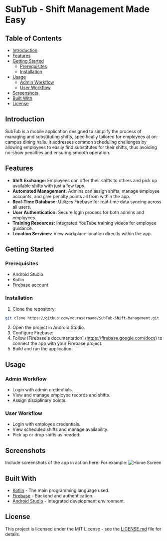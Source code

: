 
# SubTub - Shift Management Made Easy

## Table of Contents
- [Introduction](#introduction)
- [Features](#features)
- [Getting Started](#getting-started)
  - [Prerequisites](#prerequisites)
  - [Installation](#installation)
- [Usage](#usage)
  - [Admin Workflow](#admin-workflow)
  - [User Workflow](#user-workflow)
- [Screenshots](#screenshots)
- [Built With](#built-with)
- [License](#license)

## Introduction
SubTub is a mobile application designed to simplify the process of managing and substituting shifts, specifically tailored for employees at on-campus dining halls. It addresses common scheduling challenges by allowing employees to easily find substitutes for their shifts, thus avoiding no-show penalties and ensuring smooth operation.

## Features
- **Shift Exchange:** Employees can offer their shifts to others and pick up available shifts with just a few taps.
- **Automated Management:** Admins can assign shifts, manage employee accounts, and give penalty points all from within the app.
- **Real-Time Database:** Utilizes Firebase for real-time data syncing across all users.
- **User Authentication:** Secure login process for both admins and employees.
- **Training Resources:** Integrated YouTube training videos for employee guidance.
- **Location Services:** View workplace location directly within the app.

## Getting Started

### Prerequisites
- Android Studio
- Kotlin
- Firebase account

### Installation
1. Clone the repository:
```bash
git clone https://github.com/yourusername/SubTub-Shift-Management.git
```
2. Open the project in Android Studio.
3. Configure Firebase:
4. Follow [Firebase's documentation] (https://firebase.google.com/docs) to connect the app with your Firebase project.
5. Build and run the application.

## Usage

### Admin Workflow
- Login with admin credentials.
- View and manage employee records and shifts.
- Assign disciplinary points.

### User Workflow
- Login with employee credentials.
- View scheduled shifts and manage availability.
- Pick up or drop shifts as needed.

## Screenshots
Include screenshots of the app in action here. For example:
![Home Screen](/assets/home_screen.png)

## Built With
- [Kotlin](https://kotlinlang.org/) - The main programming language used.
- [Firebase](https://firebase.google.com/) - Backend and authentication.
- [Android Studio](https://developer.android.com/studio) - Integrated development environment.

## License
This project is licensed under the MIT License - see the [LICENSE.md](LICENSE.md) file for details.

